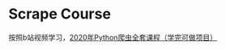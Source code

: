 # Scrape Course

按照b站视频学习，[2020年Python爬虫全套课程（学完可做项目）](https://www.bilibili.com/video/BV1Yh411o7Sz?p=18&vd_source=7a0ec9df4fd86b8d45bd669c11014aa5)
